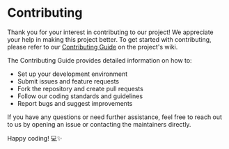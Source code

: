 # Contributing

Thank you for your interest in contributing to our project! We appreciate your
help in making this project better. To get started with contributing, please
refer to our
[Contributing Guide](https://github.com/fedyna-k/PolyMPR/wiki/Contributing) on
the project's wiki.

The Contributing Guide provides detailed information on how to:

- Set up your development environment
- Submit issues and feature requests
- Fork the repository and create pull requests
- Follow our coding standards and guidelines
- Report bugs and suggest improvements

If you have any questions or need further assistance, feel free to reach out to
us by opening an issue or contacting the maintainers directly.

Happy coding! 💻✨
